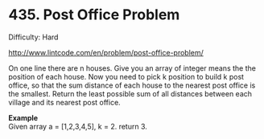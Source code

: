 # 435. Post Office Problem

Difficulty: Hard

http://www.lintcode.com/en/problem/post-office-problem/

On one line there are n houses. Give you an array of integer means the the position of each house. Now you need to pick k position to build k post office, so that the sum distance of each house to the nearest post office is the smallest. Return the least possible sum of all distances between each village and its nearest post office.

**Example**  
Given array a = [1,2,3,4,5], k = 2.
return 3.
